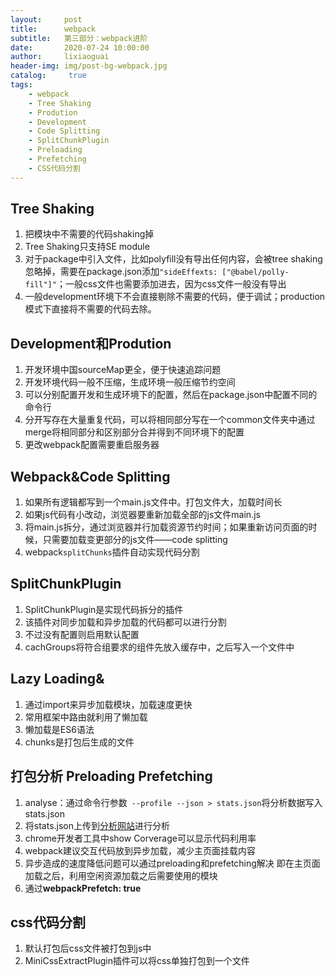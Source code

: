 ```yaml
---
layout:     post
title:      webpack
subtitle:   第三部分：webpack进阶
date:       2020-07-24 10:00:00
author:     lixiaoguai
header-img: img/post-bg-webpack.jpg
catalog: 	 true
tags:
    - webpack
    - Tree Shaking
    - Prodution
    - Development
    - Code Splitting
    - SplitChunkPlugin
    - Preloading
    - Prefetching
    - CSS代码分割
---
```


## Tree Shaking

1. 把模块中不需要的代码shaking掉
2. Tree Shaking只支持SE module
3. 对于package中引入文件，比如polyfill没有导出任何内容，会被tree shaking忽略掉，需要在package.json添加```"sideEffexts: ["@babel/polly-fill"]"```；一般css文件也需要添加进去，因为css文件一般没有导出
4. 一般development环境下不会直接剔除不需要的代码，便于调试；production模式下直接将不需要的代码去除。

## Development和Prodution

1. 开发环境中国sourceMap更全，便于快速追踪问题
2. 开发环境代码一般不压缩，生成环境一般压缩节约空间
3. 可以分别配置开发和生成环境下的配置，然后在package.json中配置不同的命令行
4. 分开写存在大量重复代码，可以将相同部分写在一个common文件夹中通过merge将相同部分和区别部分合并得到不同环境下的配置
5. 更改webpack配置需要重启服务器

## Webpack&Code Splitting

1. 如果所有逻辑都写到一个main.js文件中。打包文件大，加载时间长
2. 如果js代码有小改动，浏览器要重新加载全部的js文件main.js
3. 将main.js拆分，通过浏览器并行加载资源节约时间；如果重新访问页面的时候，只需要加载变更部分的js文件——code splitting
4. webpack```splitChunks```插件自动实现代码分割

## SplitChunkPlugin

1. SplitChunkPlugin是实现代码拆分的插件
2. 该插件对同步加载和异步加载的代码都可以进行分割
3. 不过没有配置则启用默认配置
4. cachGroups将符合组要求的组件先放入缓存中，之后写入一个文件中

## Lazy Loading&

1. 通过import来异步加载模块，加载速度更快
2. 常用框架中路由就利用了懒加载
3. 懒加载是ES6语法
4. chunks是打包后生成的文件

## 打包分析 Preloading Prefetching

1. analyse：通过命令行参数``` --profile --json > stats.json```将分析数据写入stats.json
2. 将stats.json上传到[分析网站](http://webpack.github.io/analyse/)进行分析
3. chrome开发者工具中show Corverage可以显示代码利用率
4. webpack建议交互代码放到异步加载，减少主页面挂载内容
5. 异步造成的速度降低问题可以通过preloading和prefetching解决 即在主页面加载之后，利用空闲资源加载之后需要使用的模块
6. 通过**webpackPrefetch: true**

## css代码分割

1. 默认打包后css文件被打包到js中
2. MiniCssExtractPlugin插件可以将css单独打包到一个文件
